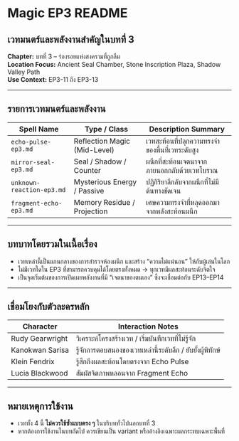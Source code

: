 # Magic EP3 README

## เวทมนตร์และพลังงานสำคัญในบทที่ 3  
**Chapter:** บทที่ 3 – ร่องรอยแห่งสงครามที่ถูกลืม  
**Location Focus:** Ancient Seal Chamber, Stone Inscription Plaza, Shadow Valley Path  
**Use Context:** EP3-11 ถึง EP3-13

---

## รายการเวทมนตร์และพลังงาน

| Spell Name             | Type / Class                     | Description Summary                                   |
|------------------------|----------------------------------|--------------------------------------------------------|
| `echo-pulse-ep3.md`    | Reflection Magic (Mid-Level)     | เวทสะท้อนที่ปลุกความทรงจำของพื้นที่เวทระดับสูง       |
| `mirror-seal-ep3.md`   | Seal / Shadow / Counter          | ผนึกที่สะท้อนเจตนาจากภายนอกกลับด้วยเวทโบราณ           |
| `unknown-reaction-ep3.md` | Mysterious Energy / Passive     | ปฏิกิริยาลึกลับจากผนึกที่ไม่มีต้นทางชัดเจน              |
| `fragment-echo-ep3.md` | Memory Residue / Projection      | เศษความทรงจำที่หลุดออกมาจากพลังสะท้อนผนึก              |

---

## บทบาทโดยรวมในเนื้อเรื่อง

- เวทเหล่านี้เป็นแกนกลางของการสำรวจห้องผนึก และสร้าง “ความไม่แน่นอน” ให้กับผู้เล่นในโลก  
- ไม่มีเวทใดใน EP3 ที่สามารถควบคุมได้โดยตรงทั้งหมด → ทุกเวทมีผลสะท้อนระดับจิตใจ  
- เป็นจุดเริ่มต้นของการเปิดเผยพลังงานที่มี “เจตนาของตนเอง” ซึ่งจะเชื่อมต่อกับ EP13–EP14

---

## เชื่อมโยงกับตัวละครหลัก

| Character       | Interaction Notes                            |
|------------------|-----------------------------------------------|
| Rudy Gearwright  | วิเคราะห์โครงสร้างเวท / เริ่มบันทึกเวทที่ไม่รู้จัก |
| Kanokwan Sarisa  | รู้จักการตอบสนองของเวทเหล่านี้ระดับลึก / ยับยั้งผู้พิทักษ์ |
| Klein Fendrix    | รู้สึกถึงผลสะท้อนโดยตรงจาก Echo Pulse         |
| Lucia Blackwood  | สัมผัสจิตภาพหลอนจาก Fragment Echo             |

---

## หมายเหตุการใช้งาน

- เวททั้ง 4 นี้ **ไม่ควรใช้ซ้ำแบบตรง ๆ** ในบริบททั่วไปนอกบทที่ 3  
- หากต้องการใช้งานในบทถัดไป ควรเขียนเป็น variant หรืออ้างอิงเฉพาะผลกระทบเฉพาะพื้นที่

